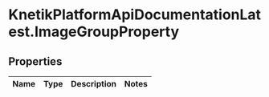 # KnetikPlatformApiDocumentationLatest.ImageGroupProperty

## Properties
Name | Type | Description | Notes
------------ | ------------- | ------------- | -------------


